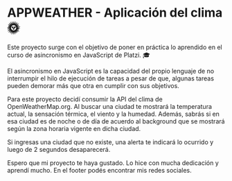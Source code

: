 # APPWEATHER - Aplicación del clima 🌞

Este proyecto surge con el objetivo de poner en práctica lo aprendido en el <stron>curso de asincronismo en JavaScript de Platzi</stron>.  🎓

El asincronismo en JavaScript es la capacidad del propio lenguaje de no interrumpir el hilo de ejecución de tareas a pesar de que, algunas tareas pueden demorar más que otra en cumplir con sus objetivos.

Para este proyecto decidí consumir la API del clima de OpenWeatherMap.org. Al buscar una ciudad te mostrará la temperatura actual, la sensación térmica, el viento y la humedad. Además, sabrás si en esa ciudad es de noche o de día de acuerdo al background que se mostrará según la zona horaria vigente en dicha ciudad.

Si ingresas una ciudad que no existe, una alerta te indicará lo ocurrido y luego de 2 segundos desaparecerá.

Espero que mi proyecto te haya gustado. Lo hice con mucha dedicación y aprendí mucho. En el footer podés encontrar mis redes sociales.
